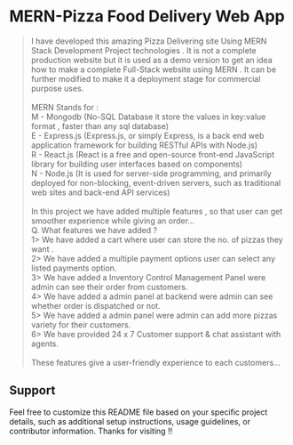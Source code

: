 # MERN-Pizza Food Delivery Web App 

> I have developed this amazing Pizza Delivering site Using MERN Stack Development Project technologies . It is not a complete production website but it is used as a demo version to get an idea how to make a complete Full-Stack website using MERN . It can be further modified to make it a deployment stage for commercial purpose uses.<br>
<br>MERN Stands for :<br>
M - Mongodb (No-SQL Database it store the values in key:value format , faster than any sql database)<br>
E - Express.js (Express.js, or simply Express, is a back end web application framework for building RESTful APIs with Node.js)<br>
R - React.js (React is a free and open-source front-end JavaScript library for building user interfaces based on components)<br>
N - Node.js (It is used for server-side programming, and primarily deployed for non-blocking, event-driven servers, such as traditional web sites and back-end API services)<br>
<br>In this project we have added multiple features , so that user can get smoother experience while giving an order...<br>Q. What features we have added ?<br>1> We have added a cart where user can store the no. of pizzas they want .<br>2> We have added a multiple payment options user can select any listed payments option.<br>3> We have added a Inventory Control Management Panel were admin can see their order from customers.<br>4> We have added a admin panel at backend were admin can see whether order is dispatched or not.<br>5> We have added a admin panel were admin can add more pizzas variety for their customers.<br>6> We have provided 24 x 7 Customer support & chat assistant with agents.<br>
<br>These features give a user-friendly experience to each customers...<br>

## Support
Feel free to customize this README file based on your specific project details, such as additional setup instructions, usage guidelines, or contributor information.
Thanks for visiting !!

